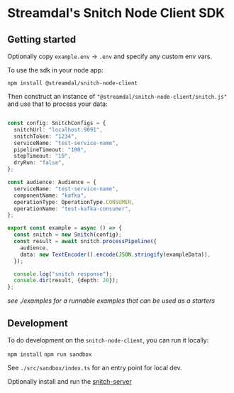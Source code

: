 # Streamdal's Snitch Node Client SDK

## Getting started

Optionally copy `example.env` -> `.env` and specify any custom env vars. 

To use the sdk in your node app:

`npm install @streamdal/snitch-node-client`

Then construct an instance of `"@streamdal/snitch-node-client/snitch.js"` and use that
to process your data:

```typescript

const config: SnitchConfigs = {
  snitchUrl: "localhost:9091",
  snitchToken: "1234",
  serviceName: "test-service-name",
  pipelineTimeout: "100",
  stepTimeout: "10",
  dryRun: "false",
};

const audience: Audience = {
  serviceName: "test-service-name",
  componentName: "kafka",
  operationType: OperationType.CONSUMER,
  operationName: "test-kafka-consumer",
};

export const example = async () => {
  const snitch = new Snitch(config);
  const result = await snitch.processPipeline({
    audience,
    data: new TextEncoder().encode(JSON.stringify(exampleData)),
  });

  console.log("snitch response");
  console.dir(result, {depth: 20});
};

```
*see ./examples for a runnable examples that can be used as a starters*

## Development  

To do development on the `snitch-node-client`, you can run it locally:

`npm install`
`npm run sandbox`

See `./src/sandbox/index.ts` for an entry point for local dev.

Optionally install and run the [snitch-server](https://github.com/streamdal/snitch-server)

